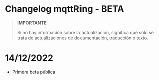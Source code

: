 # Changelog mqttRing - BETA

>**IMPORTANTE**
>
>Si no hay información sobre la actualización, significa que sólo se trata de actualizaciones de documentación, traducción o texto.

# 14/12/2022

- Primera beta pública
